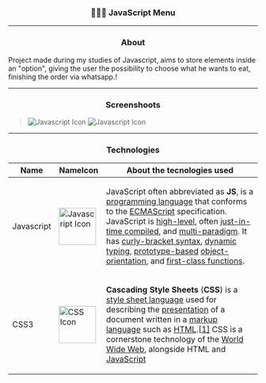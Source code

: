 <h3 align="center">🧑🏾‍🍳 JavaScript Menu</h3>

---

<h3 align="center">About</h3>
<p>Project made during my studies of Javascript, aims to store elements inside an "option", giving the user the possibility to choose what he wants to eat, finishing the order via whatsapp.! </p>

------

<h3 align="center">Screenshoots</h3>


> <img src="https://github.com/alanabarbosa/teste/blob/master/note.jpg" alt="Javascript Icon" />
>
> <img src="https://github.com/alanabarbosa/teste/blob/master/cel.png" alt="Javascript Icon" />

---
<h3 align="center">Technologies </h3>

| Name       | NameIcon                                                     | About the tecnologies used                                   |
| ---------- | ------------------------------------------------------------ | ------------------------------------------------------------ |
| Javascript | <img width="75px" src="https://github.com/alanabarbosa/teste/blob/master/javascript.png" alt="Javascript Icon" /> | <p>JavaScript often abbreviated as **JS**, is a [programming language](https://en.wikipedia.org/wiki/Programming_language) that conforms to the [ECMAScript](https://en.wikipedia.org/wiki/ECMAScript) specification. JavaScript is [high-level](https://en.wikipedia.org/wiki/High-level_programming_language), often [just-in-time compiled](https://en.wikipedia.org/wiki/Just-in-time_compilation), and [multi-paradigm](https://en.wikipedia.org/wiki/Programming_paradigm). It has [curly-bracket syntax](https://en.wikipedia.org/wiki/List_of_programming_languages_by_type#Curly-bracket_languages), [dynamic typing](https://en.wikipedia.org/wiki/Dynamic_typing), [prototype-based](https://en.wikipedia.org/wiki/Prototype-based_programming) [object-orientation](https://en.wikipedia.org/wiki/Object-oriented_programming), and [first-class functions](https://en.wikipedia.org/wiki/First-class_function).</p> |
| CSS3       | <img width="75px" src="https://github.com/alanabarbosa/teste/blob/master/css3.png" alt="CSS Icon" /> | <p>**Cascading Style Sheets** (**CSS**) is a [style sheet language](https://en.wikipedia.org/wiki/Style_sheet_language) used for describing the [presentation](https://en.wikipedia.org/wiki/Presentation_semantics) of a document written in a [markup language](https://en.wikipedia.org/wiki/Markup_language) such as [HTML](https://en.wikipedia.org/wiki/HTML).[[1\]](https://en.wikipedia.org/wiki/CSS#cite_note-1) CSS is a cornerstone technology of the [World Wide Web](https://en.wikipedia.org/wiki/World_Wide_Web), alongside HTML and [JavaScript](https://en.wikipedia.org/wiki/JavaScript)<p> |



























